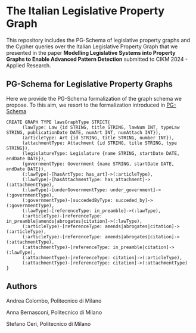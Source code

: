 # The Italian Legislative Property Graph

This repository includes the PG-Schema of legislative property graphs and the Cypher queries over the Italian Legislative Property Graph that we presented in the paper **Modelling Legislative Systems into Property Graphs to Enable Advanced Pattern Detection** submitted to CIKM 2024 - Applied Research.

## PG-Schema for Legislative Property Graphs
Here we provide the PG-Schema formalization of the graph schema we propose. To this aim, we resort to the formalization introduced in [PG-Schema](https://dl.acm.org/doi/pdf/10.1145/3589778) 

```cypher
CREATE GRAPH TYPE lawsGraphType STRICT{
      (lawType: Law {id STRING, title STRING, lawNum INT, typeLaw STRING, publicationDate DATE, numArt INT, numAttach INT}),
      (articleType: Art {id STRING, title STRING, number INT}),
      (attachmentType: Attachment {id STRING, title STRING, type STRING}),
      (legislatureType: Legislature {name STRING, startDate DATE, endDate DATE}),
      (governmentType: Government {name STRING, startDate DATE, endDate DATE}),
      (:lawType)-[hasArtType: has_art]->(:articleType),
      (:lawType)-[hasAttachmentType: has_attachment]->(:attachmentType),
      (:lawType)-[underGovernmentType: under_government]->(:governmentType),
      (:governmentType)-[succededByType: succeded_by]->(:governmentType),
      (:lawType)-[referenceType: in_preamble]->(:lawType),
      (:articleType)-[referenceType: in_preamble|amends|abrogates|citation]->(:lawType),
      (:articleType)-[referenceType: amends|abrogates|citation]->(:articleType),
      (:articleType)-[referenceType: amends|abrogates|citation]->(:attachmentType),
      (:attachmentType)-[referenceType: in_preamble|citation]->(:lawType),
      (:attachmentType)-[referenceType: citation]->(:articleType),
      (:attachmentType)-[referenceType: citation]->(:attachmentType)
}
```


## Authors
Andrea Colombo, Politecnico di Milano

Anna Bernasconi, Politecnico di Milano

Stefano Ceri, Politecnico di Milano
